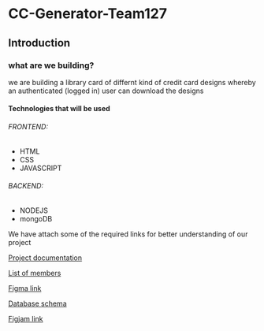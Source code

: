 # CC-Generator-Team127

## Introduction

### what are we building?
we are building a library card of differnt kind of credit card designs whereby an authenticated (logged in) user can download the designs

#### Technologies that will be used
###### FRONTEND:
  * HTML
  * CSS
  * JAVASCRIPT
  
###### BACKEND:
  * NODEJS
  * mongoDB


We have attach some of the required links for better understanding of our project

[Project documentation](https://docs.google.com/document/d/1nSPZrMSkazsjBJe5UKSdXXIiXWSh-FHYP9ACT4WdLcg/edit?usp=sharing)

[List of members](https://docs.google.com/spreadsheets/d/13-wTsqPr9UyZD96kKnywliCcZduENpLvDsflj7ooleg/edit?usp=sharing)

[Figma link](https://www.figma.com/file/vu6DUnnrYcmQk0pceFn0x4/CC-Gen?node-id=7%3A3)

[Database schema](https://github.com/zuri-training/CC-Generator-Team127/blob/Backend-Dev/README.md)

[Figjam link](https://www.figma.com/file/tXPnmUReyZ8hiuBU2IjBam/USER-RESEARCH-2-TASK-(Copy)?node-id=15%3A202)
